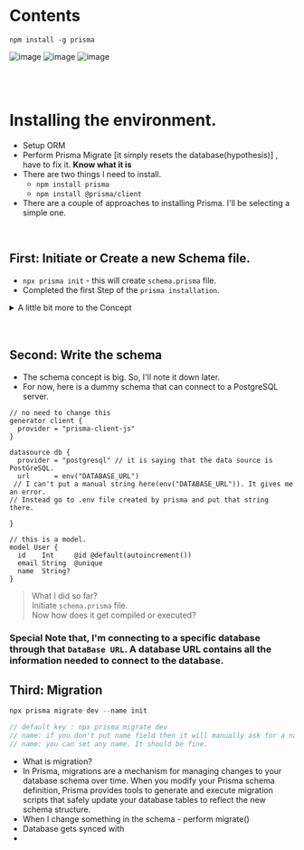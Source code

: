 # Contents

`npm install -g prisma`

![image](https://github.com/mahinulintern/prisma-research/assets/167665561/2787fbf0-7bf8-4964-8344-5c4e6968a637)
![image](https://github.com/mahinulintern/prisma-research/assets/167665561/f2cdd9aa-9dd0-4c94-8f43-939a1eedfd30)
![image](https://github.com/mahinulintern/prisma-research/assets/167665561/560460de-aa38-42d2-b830-6d880944e5c6)




<br>
<br>

# Installing the environment.
* Setup ORM
* Perform Prisma Migrate [it simply resets the database(hypothesis)] , have to fix it. <b>Know what it is </b>
* There are two things I need to install. 
    - `npm install prisma`
    - `npm install @prisma/client` 
* There are a couple of approaches to installing Prisma. I'll be selecting a simple one.

<br>

## First: Initiate or Create a new Schema file.
* `npx prisma init` - this will create `schema.prisma` file.
* Completed the first Step of the `prisma installation`.


<!---
================ DROPDOWN ====================================================================================
--->
<details><summary>A little bit more to the Concept</summary>
  
* You might found `env` file. Don't delete it.
* Put the `link` which can be used to connect to your `required` database in that `env` file.

</details>



<br>
<br>

## Second: Write the schema
* The schema concept is big. So, I'll note it down later.
* For now, here is a dummy schema that can connect to a PostgreSQL server.


<!---
================ Prisma Schema Code ====================================================================================
--->
```prisma
// no need to change this
generator client {
  provider = "prisma-client-js"
}

datasource db {
  provider = "postgresql" // it is saying that the data source is PostGreSQL.
  url      = env("DATABASE_URL")
 // I can't put a manual string here(env("DATABASE_URL")). It gives me an error.
// Instead go to .env file created by prisma and put that string there.

}

// this is a model.
model User {
  id    Int     @id @default(autoincrement())
  email String  @unique
  name  String?
}
```
> What I did so far? <br> Initiate `schema.prisma` file. <br> Now how does it get compiled or executed?

### Special Note that, I'm connecting to a specific database through that `DataBase URL`. A database URL contains all the information needed to connect to the database.

## Third: Migration
```javascript
npx prisma migrate dev --name init

// default key : npx prisma migrate dev
// name: if you don't put name field then it will manually ask for a name
// name: you can set any name. It should be fine.
```
* What is migration?
* In Prisma, migrations are a mechanism for managing changes to your database schema over time. When you modify your Prisma schema definition, Prisma provides tools to generate and execute migration scripts that safely update your database tables to reflect the new schema structure.
* When I change something in the schema - perform migrate()
* Database gets synced with 
* 

